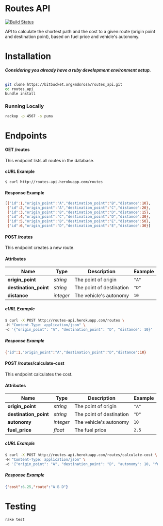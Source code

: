 # Routes API
[![Build Status](https://travis-ci.org/mdsrosa/routes_api.svg?branch=master)](https://travis-ci.org/mdsrosa/routes_api)

API to calculate the shortest path and the cost to a given route (origin point and destination point), based on fuel price and vehicle's autonomy.

# Installation
###### **Considering you already have a ruby development environment setup.**

```bash
git clone https://bitbucket.org/mdsrosa/routes_api.git
cd routes_api
bundle install
```

### Running Locally
```bash
rackup -p 4567 -s puma
```

# Endpoints

#### GET /routes

This endpoint lists all routes in the database.

#### cURL Example

```bash
$ curl http://routes-api.herokuapp.com/routes
```
#### Response Example
```bash
[{"id":1,"origin_point":"A","destination_point":"B","distance":10},
 {"id":2,"origin_point":"A","destination_point":"C","distance":20},
 {"id":3,"origin_point":"B","destination_point":"D","distance":15},
 {"id":4,"origin_point":"C","destination_point":"D","distance":30},
 {"id":5,"origin_point":"B","destination_point":"E","distance":50},
 {"id":6,"origin_point":"D","destination_point":"E","distance":30}]
```

#### POST /routes
This endpoint creates a new route.

#### Attributes

Name            | Type | Description | Example
----------------|------|------------ |--------
**origin_point**| _string_ | The point of origin| `"A"`
**destination_point**| _string_ | The point of destination| `"D"`
**distance**| _integer_ |The vehicle's autonomy| `10`

##### cURL Example
```bash
$ curl -X POST http://routes-api.herokuapp.com/routes \
-H "Content-Type: application/json" \
-d '{"origin_point": "A", "destination_point": "D", "distance": 10}'
```

##### Response Example
```bash
{"id":1,"origin_point":"A","destination_point":"D","distance":10}
```

#### POST /routes/calculate-cost

This endpoint calculates the cost.

#### Attributes

Name            | Type | Description | Example
----------------|------|------------ |--------
**origin_point**| _string_ | The point of origin| `"A"`
**destination_point**| _string_ | The point of destination| `"D"`
**autonomy**| _integer_ |The vehicle's autonomy| `10`
**fuel_price**| _float_ |The fuel price|`2.5`

##### cURL Example
```bash
$ curl -X POST http://routes-api.herokuapp.com/routes/calculate-cost \
-H "Content-Type: application/json" \
-d '{"origin_point": "A", "destination_point": "D", "autonomy": 10, "fuel_price": 2.5}'
```
##### Response Example
```json
{"cost":6.25,"route":"A B D"}
```


# Testing
```bash
rake test
```
